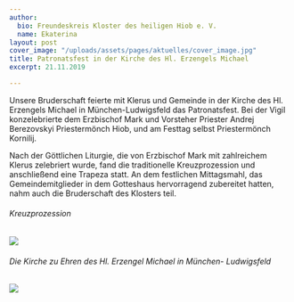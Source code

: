 ```yaml
---
author:
  bio: Freundeskreis Kloster des heiligen Hiob e. V.
  name: Ekaterina
layout: post
cover_image: "/uploads/assets/pages/aktuelles/cover_image.jpg"
title: Patronatsfest in der Kirche des Hl. Erzengels Michael
excerpt: 21.11.2019

---
```

Unsere Bruderschaft feierte mit Klerus und Gemeinde in der Kirche des Hl. Erzengels Michael in München-Ludwigsfeld das Patronatsfest. Bei der Vigil konzelebrierte dem Erzbischof Mark und Vorsteher Priester Andrej Berezovskyi Priestermönch Hiob, und am Festtag selbst Priestermönch Kornilij.

Nach der Göttlichen Liturgie, die von Erzbischof Mark mit zahlreichem Klerus zelebriert wurde, fand die traditionelle Kreuzprozession und anschließend eine Trapeza statt. An dem festlichen Mittagsmahl, das Gemeindemitglieder in dem Gotteshaus hervorragend zubereitet hatten, nahm auch die Bruderschaft des Klosters teil.

###### Kreuzprozession

![](https://res.cloudinary.com/hiobmon/image/upload/v1574848805/media/2019/6ce77032-1f2f-4b83-9f3d-8608c542d4f4_cz0s6c.jpg)

###### Die Kirche zu Ehren des Hl. Erzengel Michael in München- Ludwigsfeld

![](https://res.cloudinary.com/hiobmon/image/upload/v1574848820/media/2019/461e07e6-b379-4953-bb2c-844303e7273b_fgggwe.jpg)